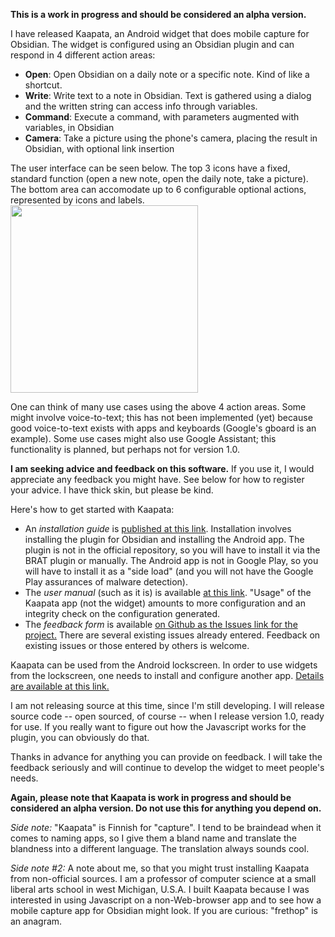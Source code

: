 **This is a work in progress and should be considered an alpha version.**

I have released Kaapata, an Android widget that does mobile capture for Obsidian.  The widget is configured using an Obsidian plugin and can respond in 4 different action areas:
- **Open**: Open Obsidian on a daily note or a specific note.  Kind of like a shortcut.
- **Write**: Write text to a note in Obsidian.  Text is gathered using a dialog and the written string can access info through variables.
- **Command**: Execute a command, with parameters augmented with variables, in Obsidian
- **Camera**: Take a picture using the phone's camera, placing the result in Obsidian, with optional link insertion

The user interface can be seen below.  The top 3 icons have a fixed, standard function (open a new note, open the daily note, take a picture).  The bottom area can accomodate up  to 6 configurable optional actions, represented by icons and labels.
<img src="https://publish.obsidian.md/jipping-articles/kabestin+software/Obsidian+Widget/Documentation/fig1.png" width=300>

One can think of many use cases using the above 4 action areas.  Some might involve voice-to-text; this has not been implemented (yet) because good voice-to-text exists with apps and keyboards (Google's gboard is an example).  Some use cases might also use Google Assistant; this functionality is planned, but perhaps not for version 1.0.  

**I am seeking advice and feedback on this software.**  If you use it, I would appreciate any feedback you might have.  See below for how to register your advice.  I have thick skin, but please be kind.

Here's how to get started with Kaapata:
- An *installation guide* is [published at this link](https://publish.obsidian.md/jipping-articles/kabestin+software/Obsidian+Widget/Documentation/installation+guide).  Installation involves installing the plugin for Obsidian and installing the Android app.  The plugin is not in the official repository, so you will have to install it via the BRAT plugin or manually.  The Android app is not in Google Play, so you will have to install it as a "side load" (and you will not have the Google Play assurances of malware detection).
- The *user manual* (such as it is) is available [at this link](https://publish.obsidian.md/jipping-articles/kabestin+software/Obsidian+Widget/Documentation/user+manual).  "Usage" of the Kaapata app (not the widget) amounts to more configuration and an integrity check on the configuration generated.
- The *feedback form* is available [on Github as the Issues link for the project.](https://github.com/frethop/kaapata-plugin/issues)  There are several existing issues already entered.  Feedback on existing issues or those entered by others is welcome.

Kaapata can be used from the Android lockscreen.  In order to use widgets from the lockscreen, one needs to install and configure another app.  [Details are available at this link.](https://www.howtogeek.com/811705/how-to-get-lock-screen-widgets-on-android/)

I am not releasing source at this time, since I'm still developing.  I will release source code -- open sourced, of course -- when I release version 1.0, ready for use.  If you really want to figure out how the Javascript works for the plugin, you can obviously do that.  

Thanks in advance for anything you can provide on feedback.  I will take the feedback seriously and will continue to develop the widget to meet people's needs.  

**Again, please note that Kaapata is work in progress and should be considered an alpha version.  Do not use this for anything you depend on.**

*Side note:* "Kaapata" is Finnish for "capture".  I tend to be braindead when it comes to naming apps, so I give them a bland name and translate the blandness into a different language.  The translation always sounds cool.

*Side note #2:* A note about me, so that you might trust installing Kaapata from non-official sources.  I am a professor of computer science at a small liberal arts school in west Michigan, U.S.A.  I built Kaapata because I was interested in using Javascript on a non-Web-browser app and to see how a mobile capture app for Obsidian might look.  If you are curious: "frethop" is an anagram.
